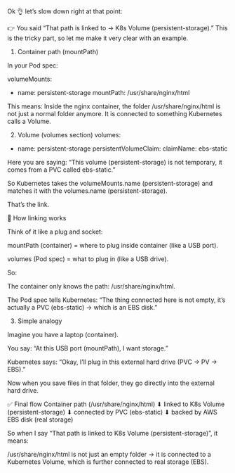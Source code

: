 Ok 👌 let’s slow down right at that point:

👉 You said “That path is linked to → K8s Volume (persistent-storage).”
This is the tricky part, so let me make it very clear with an example.

1. Container path (mountPath)

In your Pod spec:

volumeMounts:
- name: persistent-storage
  mountPath: /usr/share/nginx/html


This means:
Inside the nginx container, the folder /usr/share/nginx/html is not just a normal folder anymore.
It is connected to something Kubernetes calls a Volume.

2. Volume (volumes section)
volumes:
- name: persistent-storage
  persistentVolumeClaim:
    claimName: ebs-static


Here you are saying:
“This volume (persistent-storage) is not temporary, it comes from a PVC called ebs-static.”

So Kubernetes takes the volumeMounts.name (persistent-storage) and matches it with the volumes.name (persistent-storage).

That’s the link.

🔗 How linking works

Think of it like a plug and socket:

mountPath (container) = where to plug inside container (like a USB port).

volumes (Pod spec) = what to plug in (like a USB drive).

So:

The container only knows the path: /usr/share/nginx/html.

The Pod spec tells Kubernetes: “The thing connected here is not empty, it’s actually a PVC (ebs-static) → which is an EBS disk.”

3. Simple analogy

Imagine you have a laptop (container).

You say: “At this USB port (mountPath), I want storage.”

Kubernetes says: “Okay, I’ll plug in this external hard drive (PVC → PV → EBS).”

Now when you save files in that folder, they go directly into the external hard drive.

✅ Final flow
Container path (/usr/share/nginx/html)
        ⬇ linked to
K8s Volume (persistent-storage)
        ⬇ connected by
PVC (ebs-static)
        ⬇ backed by
AWS EBS disk (real storage)


So when I say “That path is linked to K8s Volume (persistent-storage)”, it means:

/usr/share/nginx/html is not just an empty folder → it is connected to a Kubernetes Volume, which is further connected to real storage (EBS).